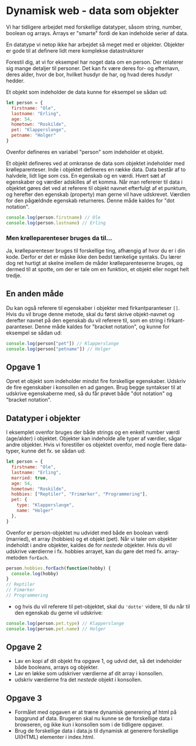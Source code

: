 # Dynamisk web - data som objekter

Vi har tidligere arbejdet med forskellige datatyper, såsom string, number, boolean og arrays.
Arrays er "smarte" fordi de kan indeholde serier af data.

En datatype vi netop ikke har arbejdet så meget med er objekter. Objekter er gode til at definere lidt mere komplekse datastrukturer

Forestil dig, at vi for eksempel har noget data om en person. Der relaterer sig mange detaljer til personer. Det kan fx være deres for- og efternavn, deres alder, hvor de bor, hvilket husdyr de har, og hvad deres husdyr hedder. 

Et objekt som indeholder de data kunne for eksempel se sådan ud:
```js
let person = {
  firstname: "Ole",
  lastname: "Erling",
  age: 54, 
  hometown: "Roskilde", 
  pet: "Klapperslange", 
  petname: "Holger"
}
```
Ovenfor defineres en variabel "person" som indeholder et objekt. 

Et objekt defineres ved at omkranse de data som objektet indeholder med krølleparenteser. Inde i objektet defineres en række data. Data består af to halvdele, lidt lige som css. En egenskab og en værdi. Hvert sæt af egenskaber og værdier adskilles af et komma. Når man refererer til data i objektet gøres det ved at referere til objekt navnet efterfulgt af et punktum, og herefter den egenskab (property) man gerne vil have udskrevet. Værdien for den pågældnde egenskab returneres. Denne måde kaldes for "dot notation". 

```js
console.log(person.firstname) // Ole
console.log(person.lastname) // Erling
```

### Men  krølleparenteser bruges da til...
Ja, krølleparenteser bruges til forskellige ting, afhængig af hvor du er i din kode. Derfor er det er måske ikke den bedst tænkelige syntaks. Du lærer dog ret hurtigt at skelne imellem de måder krølleparenteserne bruges, og dermed til at spotte, om der er tale om en funktion, et objekt eller noget helt tredje.

## En anden måde
Du kan også referere til egenskaber i objekter med firkantparanteser `[]`. Hvis du vil bruge denne metode, skal du først skrive objekt-navnet og derefter navnet på den egenskab du vil referere til, som en string i firkant-paranteser. Denne måde kaldes for "bracket notation", og kunne for eksempel se sådan ud: 

```js
console.log(person["pet"]) // Klapperslange
console.log(person["petname"]) // Holger
```


## Opgave 1 
Opret et objekt som indeholder mindst fire forskellige egenskaber. Udskriv de fire egenskaber i konsollen en ad gangen. Brug begge syntakser til at udskrive egenskaberne med, så du får prøvet både "dot notation" og "bracket notation".

## Datatyper i objekter
I eksemplet ovenfor bruges der både strings og en enkelt number værdi (age/alder) i objektet. 
Objekter kan indeholde alle typer af værdier, sågar andre objekter. Hvis vi forestiller os objektet ovenfor, med nogle flere data-typer, kunne det fx. se sådan ud: 

```js
let person = {
  firstname: "Ole",
  lastname: "Erling",
  married: true,
  age: 54, 
  hometown: "Roskilde", 
  hobbies: ["Reptiler", "Frimærker", "Programmering"],
  pet: {
    type: "Klapperslange", 
    name: "Holger"
  },
}
```

Ovenfor er person-objektet nu udvidet med både en boolean værdi (married), et array (hobbies) og et objekt (pet).
Når vi taler om objekter indeholdt i andre objekter, kaldes de for *nestede* objekter.
Hvis du vil udskrive værdierne i fx. hobbies arrayet, kan du gøre det med fx. array-metoden `forEach`.

```js
person.hobbies.forEach(function(hobby) {
  console.log(hobby)
}
// Reptiler
// Fimærker
// Programmering
```
- og hvis du vil referere til pet-objektet, skal du `'dotte'` videre, til du når til den egenskab du gerne vil udskrive: 

```js
console.log(person.pet.type) // Klapperslange
console.log(person.pet.name) // Holger
```

## Opgave 2 
- Lav en kopi af dit objekt fra opgave 1, og udvid det, så det indeholder både booleans, arrays og objekter. 
- Lav en løkke som udskriver værdierne af dit array i konsollen.
- udskriv værdierne fra det *nestede* objekt i konsollen.

## Opgave 3
- Formålet med opgaven er at træne dynamisk generering af html på baggrund af data. Brugeren skal nu kunne se de forskellige data i browseren, og ikke kun i konsollen som i de tidligere opgaver.
- Brug de forskellige data i data.js til dynamisk at generere forskellige UI(HTML) elementer i index.html.
